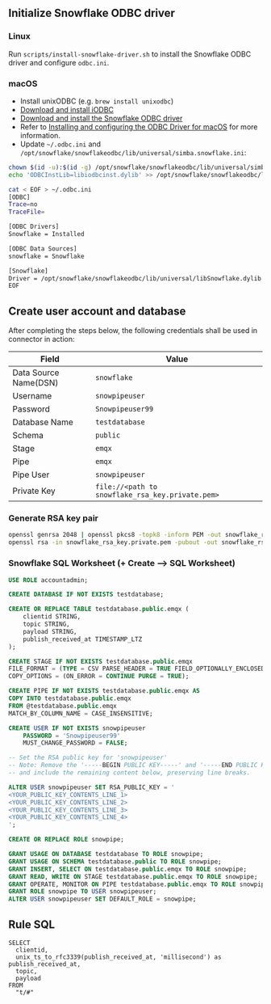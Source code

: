 ## Initialize Snowflake ODBC driver

### Linux

Run `scripts/install-snowflake-driver.sh` to install the Snowflake ODBC driver and configure `odbc.ini`.

### macOS

- Install unixODBC (e.g. `brew install unixodbc`)
- [Download and install iODBC](https://github.com/openlink/iODBC/releases/download/v3.52.16/iODBC-SDK-3.52.16-macOS11.dmg)
- [Download and install the Snowflake ODBC driver](https://sfc-repo.snowflakecomputing.com/odbc/macuniversal/3.3.2/snowflake_odbc_mac_64universal-3.3.2.dmg)
- Refer to [Installing and configuring the ODBC Driver for macOS](https://docs.snowflake.com/en/developer-guide/odbc/odbc-mac) for more information.
- Update `~/.odbc.ini` and `/opt/snowflake/snowflakeodbc/lib/universal/simba.snowflake.ini`:

```sh
chown $(id -u):$(id -g) /opt/snowflake/snowflakeodbc/lib/universal/simba.snowflake.ini
echo 'ODBCInstLib=libiodbcinst.dylib' >> /opt/snowflake/snowflakeodbc/lib/universal/simba.snowflake.ini

cat < EOF > ~/.odbc.ini
[ODBC]
Trace=no
TraceFile=

[ODBC Drivers]
Snowflake = Installed

[ODBC Data Sources]
snowflake = Snowflake

[Snowflake]
Driver = /opt/snowflake/snowflakeodbc/lib/universal/libSnowflake.dylib
EOF
```

## Create user account and database

After completing the steps below, the following credentials shall be used in connector in action:

| Field                  | Value                                            |
|------------------------|--------------------------------------------------|
| Data Source Name(DSN)  | `snowflake`                                      |
| Username               | `snowpipeuser`                                   |
| Password               | `Snowpipeuser99`                                 |
| Database Name          | `testdatabase`                                   |
| Schema                 | `public`                                         |
| Stage                  | `emqx`                                           |
| Pipe                   | `emqx`                                           |
| Pipe User              | `snowpipeuser`                                   |
| Private Key            | `file://<path to snowflake_rsa_key.private.pem>` |

### Generate RSA key pair

```sh
openssl genrsa 2048 | openssl pkcs8 -topk8 -inform PEM -out snowflake_rsa_key.private.pem -nocrypt
openssl rsa -in snowflake_rsa_key.private.pem -pubout -out snowflake_rsa_key.public.pem
```

### Snowflake SQL Worksheet (+ Create --> SQL Worksheet)

```sql
USE ROLE accountadmin;

CREATE DATABASE IF NOT EXISTS testdatabase;

CREATE OR REPLACE TABLE testdatabase.public.emqx (
    clientid STRING,
    topic STRING,
    payload STRING,
    publish_received_at TIMESTAMP_LTZ
);

CREATE STAGE IF NOT EXISTS testdatabase.public.emqx
FILE_FORMAT = (TYPE = CSV PARSE_HEADER = TRUE FIELD_OPTIONALLY_ENCLOSED_BY = '"')
COPY_OPTIONS = (ON_ERROR = CONTINUE PURGE = TRUE);

CREATE PIPE IF NOT EXISTS testdatabase.public.emqx AS
COPY INTO testdatabase.public.emqx
FROM @testdatabase.public.emqx
MATCH_BY_COLUMN_NAME = CASE_INSENSITIVE;

CREATE USER IF NOT EXISTS snowpipeuser
    PASSWORD = 'Snowpipeuser99'
    MUST_CHANGE_PASSWORD = FALSE;

-- Set the RSA public key for 'snowpipeuser'
-- Note: Remove the '-----BEGIN PUBLIC KEY-----' and '-----END PUBLIC KEY-----' lines from your PEM file,
-- and include the remaining content below, preserving line breaks.

ALTER USER snowpipeuser SET RSA_PUBLIC_KEY = '
<YOUR_PUBLIC_KEY_CONTENTS_LINE_1>
<YOUR_PUBLIC_KEY_CONTENTS_LINE_2>
<YOUR_PUBLIC_KEY_CONTENTS_LINE_3>
<YOUR_PUBLIC_KEY_CONTENTS_LINE_4>
';

CREATE OR REPLACE ROLE snowpipe;

GRANT USAGE ON DATABASE testdatabase TO ROLE snowpipe;
GRANT USAGE ON SCHEMA testdatabase.public TO ROLE snowpipe;
GRANT INSERT, SELECT ON testdatabase.public.emqx TO ROLE snowpipe;
GRANT READ, WRITE ON STAGE testdatabase.public.emqx TO ROLE snowpipe;
GRANT OPERATE, MONITOR ON PIPE testdatabase.public.emqx TO ROLE snowpipe;
GRANT ROLE snowpipe TO USER snowpipeuser;
ALTER USER snowpipeuser SET DEFAULT_ROLE = snowpipe;
```

## Rule SQL

```
SELECT
  clientid,
  unix_ts_to_rfc3339(publish_received_at, 'millisecond') as publish_received_at,
  topic,
  payload
FROM
  "t/#"
```
